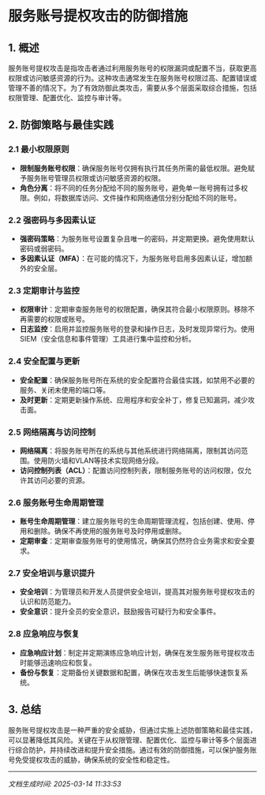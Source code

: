 # 服务账号提权攻击的防御措施

## 1. 概述
服务账号提权攻击是指攻击者通过利用服务账号的权限漏洞或配置不当，获取更高权限或访问敏感资源的行为。这种攻击通常发生在服务账号权限过高、配置错误或管理不善的情况下。为了有效防御此类攻击，需要从多个层面采取综合措施，包括权限管理、配置优化、监控与审计等。

## 2. 防御策略与最佳实践

### 2.1 最小权限原则
- **限制服务账号权限**：确保服务账号仅拥有执行其任务所需的最低权限。避免赋予服务账号管理员权限或访问敏感资源的权限。
- **角色分离**：将不同的任务分配给不同的服务账号，避免单一账号拥有过多权限。例如，将数据库访问、文件操作和网络通信分别分配给不同的账号。

### 2.2 强密码与多因素认证
- **强密码策略**：为服务账号设置复杂且唯一的密码，并定期更换。避免使用默认密码或弱密码。
- **多因素认证（MFA）**：在可能的情况下，为服务账号启用多因素认证，增加额外的安全层。

### 2.3 定期审计与监控
- **权限审计**：定期审查服务账号的权限配置，确保其符合最小权限原则。移除不再需要的权限或账号。
- **日志监控**：启用并监控服务账号的登录和操作日志，及时发现异常行为。使用SIEM（安全信息和事件管理）工具进行集中监控和分析。

### 2.4 安全配置与更新
- **安全配置**：确保服务账号所在系统的安全配置符合最佳实践，如禁用不必要的服务、关闭未使用的端口等。
- **及时更新**：定期更新操作系统、应用程序和安全补丁，修复已知漏洞，减少攻击面。

### 2.5 网络隔离与访问控制
- **网络隔离**：将服务账号所在的系统与其他系统进行网络隔离，限制其访问范围。使用防火墙和VLAN等技术实现网络分段。
- **访问控制列表（ACL）**：配置访问控制列表，限制服务账号的访问权限，仅允许其访问必要的资源。

### 2.6 服务账号生命周期管理
- **账号生命周期管理**：建立服务账号的生命周期管理流程，包括创建、使用、停用和删除。确保不再使用的服务账号及时停用或删除。
- **定期审查**：定期审查服务账号的使用情况，确保其仍然符合业务需求和安全要求。

### 2.7 安全培训与意识提升
- **安全培训**：为管理员和开发人员提供安全培训，提高其对服务账号提权攻击的认识和防范能力。
- **安全意识**：提升全员的安全意识，鼓励报告可疑行为和安全事件。

### 2.8 应急响应与恢复
- **应急响应计划**：制定并定期演练应急响应计划，确保在发生服务账号提权攻击时能够迅速响应和恢复。
- **备份与恢复**：定期备份关键数据和配置，确保在攻击发生后能够快速恢复系统。

## 3. 总结
服务账号提权攻击是一种严重的安全威胁，但通过实施上述防御策略和最佳实践，可以显著降低其风险。关键在于从权限管理、配置优化、监控与审计等多个层面进行综合防护，并持续改进和提升安全措施。通过有效的防御措施，可以保护服务账号免受提权攻击的威胁，确保系统的安全性和稳定性。

---

*文档生成时间: 2025-03-14 11:33:53*
